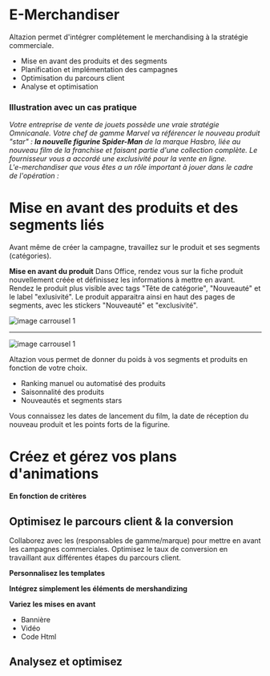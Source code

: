# E-Merchandiser
Altazion permet d'intégrer complétement le merchandising à la stratégie commerciale. 
- Mise en avant des produits et des segments
- Planification et implémentation des campagnes
- Optimisation du parcours client
- Analyse et optimisation 

### Illustration avec un cas pratique 
_Votre entreprise de vente de jouets possède une vraie stratégie Omnicanale. Votre chef de gamme Marvel va référencer le nouveau produit "star" : **la nouvelle figurine Spider-Man** de la marque Hasbro, liée au nouveau film de la franchise et faisant partie d'une collection complète. Le fournisseur vous a accordé une exclusivité pour la vente en ligne.  
L'e-merchandiser que vous êtes a un rôle important à jouer dans le cadre de l'opération :_ 

# Mise en avant des produits et des segments liés
Avant même de créer la campagne, travaillez sur le produit et ses segments (catégories).

**Mise en avant du produit**
Dans Office, rendez vous sur la fiche produit nouvellement créée et définissez les informations à mettre en avant.
Rendez le produit plus visible avec tags "Tête de catégorie", "Nouveauté" et le label "exlusivité".
Le produit apparaitra ainsi en haut des pages de segments, avec les stickers "Nouveauté" et "exclusivité".

![image carrousel 1](https://aide.altazion.com/fr-fr/ressources/fiche-metier/tags.jpg)
<!--
test
-->

---- 
![image carrousel 1](https://aide.altazion.com/fr-fr/ressources/fiche-metier/tags.jpg)
<!--
test
-->

Altazion vous permet de donner du poids à vos segments et produits en fonction de votre choix.
- Ranking manuel ou automatisé des produits
- Saisonnalité des produits
- Nouveautés et segments stars

Vous connaissez les dates de lancement du film, la date de réception du nouveau produit et les points forts de la figurine. 
# Créez et gérez vos plans d'animations
**En fonction de critères**

## Optimisez le parcours client & la conversion 
Collaborez avec les (responsables de gamme/marque) pour mettre en avant les campagnes commerciales. Optimisez le taux de conversion en travaillant aux différentes étapes du parcours client. 

**Personnalisez les templates**

**Intégrez simplement les éléments de mershandizing**

**Variez les mises en avant**
- Bannière
- Vidéo 
- Code Html




## Analysez et optimisez